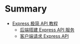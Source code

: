 # Summary

* [Express 极简 API 教程](react-express-api/00.md)
   * [后端搭建 Express API 服务](react-express-api/01.md)
   * [客户端请求 Express API](react-express-api/02.md)
